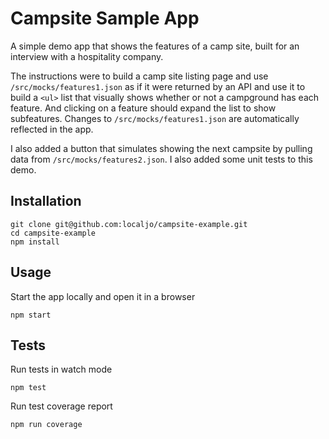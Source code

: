 # Campsite Sample App

A simple demo app that shows the features of a camp site, built for an interview with a hospitality company.

The instructions were to build a camp site listing page and use `/src/mocks/features1.json` as if it were returned by an API and use it to build a `<ul>` list that visually shows whether or not a campground has each feature. And clicking on a feature should expand the list to show subfeatures. Changes to `/src/mocks/features1.json` are automatically reflected in the app.

I also added a button that simulates showing the next campsite by pulling data from `/src/mocks/features2.json`. I also added some unit tests to this demo.

## Installation

```
git clone git@github.com:localjo/campsite-example.git
cd campsite-example
npm install
```

## Usage

Start the app locally and open it in a browser
```
npm start
```

## Tests

Run tests in watch mode
```
npm test
```

Run test coverage report
```
npm run coverage
```
